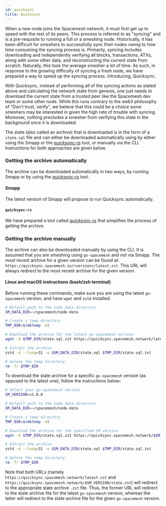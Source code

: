 ```yaml
---
id: quicksync
title: Quicksync
---
```


When a new node joins the Spacemesh network, it must first get up to speed with the rest of its peers. This process is referred to as "syncing" and is a pre-requisite to running a full or a smeshing node. Historically, it has been difficult for smeshers to successfully sync their nodes owing to how time consuming the syncing process is. Primarily, syncing includes downloading and independently verifying all blocks, transactions, ATXs, along with some other data, and reconstructing the current state from scratch. Naturally, this took the average smesher a lot of time. As such, in response to the growing difficulty of syncing a fresh node, we have prepared a way to speed up the syncing process. Introducing, Quicksync.

With Quicksync, instead of performing all of the syncing actions as stated above and calculating the network state from genesis, one just needs to download the current state from a trusted peer like the Spacemesh dev team or some other node. While this runs contrary to the web3 philosophy of "Don't trust, verify", we believe that this could be a choice some smeshers may be interested in given the high rate of trouble with syncing. Moreover, nothing precludes a smesher from verifying this state in the background once it is downloaded.

The state (also called an archive) that is downloaded is in the form of a `state.sql` file and can either be downloaded automatically using by either using the Smapp or the [quicksync-rs](https://github.com/spacemeshos/quicksync-rs) tool, or manually via the CLI. Instructions for both approaches are given below.

### Getting the archive automatically

The archive can be downloaded automatically in two ways, by running Smapp or by using the [quicksync-rs](https://github.com/spacemeshos/quicksync-rs) tool.

#### Smapp

The latest version of Smapp will propose to run Quicksync automatically.

#### `quicksync-rs`

We have prepared a tool called [quicksync-rs](https://github.com/spacemeshos/quicksync-rs) that simplifies the process of getting the archive.

### Getting the archive manually

The archive can also be downloaded manually by using the CLI. It is assumed that you are smeshing using `go-spacemesh` and not via Smapp. The most recent archive for a given version can be found at: `https://quicksync.spacemesh.io/<version>/latest.zst`. This URL will always redirect to the most recent archive for the given version.

#### Linux and macOS instructions (bash/zsh terminal)

Before running these commands, make sure you are using the latest `go-spacemesh` version, and have `wget` and `zstd` installed.

```bash
# Default path to the node data directory
SM_DATA_DIR=~/spacemesh/node-data 

# Create a temp directory
TMP_DIR=$(mktemp -d)

# Download the archive for the latest go-spacemesh version 
wget -O $TMP_DIR/state.sql.zst https://quicksync.spacemesh.network/latest.zst

# Extract the archive
zstd -d --long=31 -o $SM_DATA_DIR/state.sql $TMP_DIR/state.sql.zst

# Delete the temp directory
rm -fr $TMP_DIR
```

To download the state archive for a specific `go-spacemesh` version (as opposed to the latest one), follow the instructions below:

```bash
# Select your go-spacemesh version
SM_VERSION=v1.6.0

# Default path to the node data directory
SM_DATA_DIR=~/spacemesh/node-data 

# Create a temp directory
TMP_DIR=$(mktemp -d)

# Download the archive for the specified SM version
wget -O $TMP_DIR/state.sql.zst https://quicksync.spacemesh.network/$SM_VERSION/state.zst

# Extract the archive
zstd -d --long=31 -o $SM_DATA_DIR/state.sql $TMP_DIR/state.sql.zst

# Delete the temp directory
rm -fr $TMP_DIR
```

Note that both URLs (namely `https://quicksync.spacemesh.network/latest.zst` and `https://quicksync.spacemesh.network/$SM_VERSION/state.zst`) will redirect to the appropriate state archive `.zst` file. Thus, the former URL will redirect to the state archive file for the latest `go-spacemesh` version, whereas the latter will redirect to the state archive file for the given `go-spacemesh` version.
